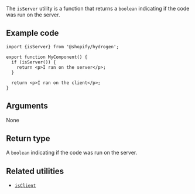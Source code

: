 <!-- This file is generated from source code in the Shopify/hydrogen repo. Edit the files in /packages/hydrogen/src/utilities/isServer and run 'yarn generate-docs' at the root of this repo. For more information, refer to https://github.com/Shopify/shopify-dev/blob/master/content/internal/operations/hydrogen-reference-docs.md. -->

The `isServer` utility is a function that returns a `boolean` indicating
if the code was run on the server.

## Example code

```tsx
import {isServer} from '@shopify/hydrogen';

export function MyComponent() {
  if (isServer()) {
    return <p>I ran on the server</p>;
  }

  return <p>I ran on the client</p>;
}
```

## Arguments

None

## Return type

A `boolean` indicating if the code was run on the server.

## Related utilities

- [`isClient`](api/hydrogen/utilities/isclient)
